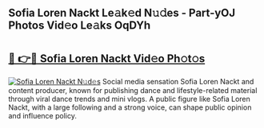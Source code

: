## Sofia Loren Nackt Le𝚊k𝚎d N𝚞𝚍es - Part-yOJ Photos Vid𝚎o Le𝚊ks OqDYh

# <h2><a href="http://fb7dzv.evod.top/?m=Sofia+Loren+Nackt">🔗 👉🔴 Sofia Loren Nackt Vid𝚎o Ph𝚘t𝚘s</a></h2>

[![Sofia Loren Nackt N𝚞d𝚎s](https://i.imgur.com/8V9OHl7.gif)](http://fb7dzv.evod.top/?m=Sofia+Loren+Nackt)
Social media sensation Sofia Loren Nackt and content producer, known for publishing dance and lifestyle-related material through viral dance trends and mini vlogs. A public figure like Sofia Loren Nackt, with a large following and a strong voice, can shape public opinion and influence policy. 
